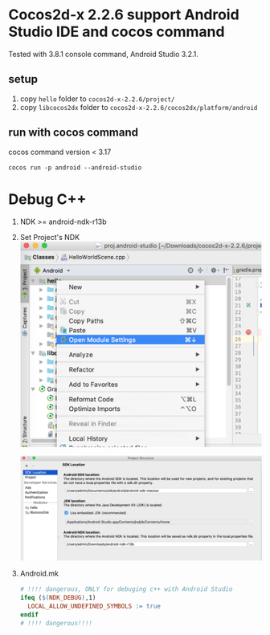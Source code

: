 # Cocos2d-x 2.2.6 support Android Studio IDE and cocos command

Tested with 3.8.1 console command, Android Studio 3.2.1.

## setup

1. copy `hello` folder to `cocos2d-x-2.2.6/project/`
2. copy `libcocos2dx` folder to `cocos2d-x-2.2.6/cocos2dx/platform/android`


## run with cocos command

cocos command version < 3.17
```
cocos run -p android --android-studio
```



# Debug C++

1.  NDK >= android-ndk-r13b

2.  Set Project's NDK![](misc/setting1.png)

    ![](misc/setting2.png)

3.  Android.mk

    ```makefile
    # !!!! dangerous, ONLY for debuging c++ with Android Studio
    ifeq ($(NDK_DEBUG),1)
      LOCAL_ALLOW_UNDEFINED_SYMBOLS := true
    endif
    # !!!! dangerous!!!!
    ```

    ​

